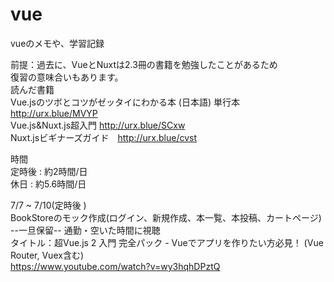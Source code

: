 # vue
vueのメモや、学習記録

前提：過去に、VueとNuxtは2.3冊の書籍を勉強したことがあるため  
復習の意味合いもあります。  
読んだ書籍  
Vue.jsのツボとコツがゼッタイにわかる本 (日本語) 単行本 http://urx.blue/MVYP  
Vue.js&Nuxt.js超入門 http://urx.blue/SCxw  
Nuxt.jsビギナーズガイド　http://urx.blue/cvst  

時間  
定時後 : 約2時間/日  
休日 : 約5.6時間/日    

7/7 ~ 7/10(定時後 )  
BookStoreのモック作成(ログイン、新規作成、本一覧、本投稿、カートページ)  --一旦保留--
通勤・空いた時間に視聴  
タイトル：超Vue.js 2 入門 完全パック - Vueでアプリを作りたい方必見！ (Vue Router, Vuex含む)  
https://www.youtube.com/watch?v=wy3hqhDPztQ


